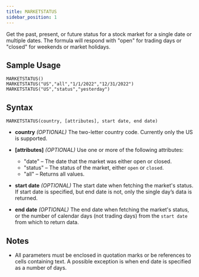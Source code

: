 ```yaml
---
title: MARKETSTATUS
sidebar_position: 1
---
```


Get the past, present, or future status for a stock market for a single date or multiple dates. The formula will respond with "open" for trading days or "closed" for weekends or market holidays.

## Sample Usage
```excel-formula
MARKETSTATUS()
MARKETSTATUS("US","all","1/1/2022","12/31/2022")
MARKETSTATUS("US","status","yesterday")
```

## Syntax
```excel-formula
MARKETSTATUS(country, [attributes], start date, end date)
```

- **country** _(OPTIONAL)_ The two-letter country code. Currently only the US is supported.

- **[attributes]** _(OPTIONAL)_ Use one or more of the following attributes:

  - "date" – The date that the market was either open or closed.
  - "status" – The status of the market, either `open` or `closed`.
  - "all" – Returns all values.

- **start date** _(OPTIONAL)_ The start date when fetching the market's status. If start date is specified, but end date is not, only the single day’s data is returned.

- **end date** _(OPTIONAL)_ The end date when fetching the market's status, or the number of calendar days (not trading days) from the `start date` from which to return data.

## Notes

- All parameters must be enclosed in quotation marks or be references to cells containing text. A possible exception is when end date is specified as a number of days.
